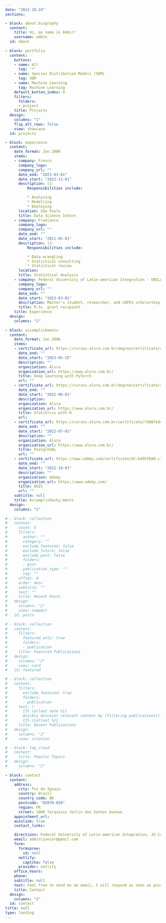```yaml
---
date: "2022-10-24"
sections:

- block: about.biography
  content:
    title: Hi, my name is Admir!
    username: admin
  id: about
  
- block: portfolio
  content:
    buttons:
    - name: All
      tag: '*'
    - name: Species Distribution Models (SDM)
      tag: SDM
    - name: Machine Learning
      tag: Machine Learning
    default_button_index: 0
    filters:
      folders:
      - project
    title: Projects
  design:
    columns: "1"
    flip_alt_rows: false
    view: showcase
  id: projects  

- block: experience
  content:
    date_format: Jan 2006
    items:
    - company: Frexco
      company_logo: 
      company_url: ""
      date_end: "2023-03-01"
      date_start: "2022-11-01"
      description: |2-
          Responsibilities include:

          * Analysing
          * Modelling
          * Deploying
      location: São Paulo
      title: Data Science Intern
    - company: Freelance
      company_logo: 
      company_url: ""
      date_end: ""
      date_start: "2021-05-01"
      description: |2-
          Responsibilities include:

          * Data wrangling
          * Statistical consulting
          * Statistical review
      location: 
      title: Statistical Analysis
    - company: Federal University of Latin-american Integration - UNILA
      company_logo:
      company_url: ""
      date_end: ""
      date_start: "2023-03-01"
      description: Master's student, researcher, and CAPES scholarship holder in the postgraduate program at the Federal University of Latin-american Integration.
      title: M.Sc. grant recipient
    title: Experience
  design:
    columns: "2"
    
- block: accomplishments
  content:
    date_format: Jan 2006
    items:
    - certificate_url: https://cursos.alura.com.br/degree/certificate/c3133e8e-10c8-4c64-b974-f35ce9bb2644
      date_end: ""
      date_start: "2023-05-25"
      description: ""
      organization: Alura
      organization_url: https://www.alura.com.br/
      title: Deep Learning with PyTorch
      url: ""
    - certificate_url: https://cursos.alura.com.br/degree/certificate/cc556867-1848-4f0b-baf9-e83009400bd0
      date_end: ""
      date_start: "2022-06-01"
      description: 
      organization: Alura
      organization_url: https://www.alura.com.br/
      title: Statistics with R
      url: 
    - certificate_url: https://cursos.alura.com.br/certificate/7480fedc-b37f-4045-8788-2f7ae8d9cbea
      date_end: ""
      date_start: "2022-07-01"
      description: ""
      organization: Alura
      organization_url: https://www.alura.com.br/
      title: PostgreSQL
      url: ""
    - certificate_url: https://www.udemy.com/certificate/UC-bd95fb88-c7da-4936-b4e1-08635c3fae6e/
      date_end: ""
      date_start: "2022-10-01"
      description: ""
      organization: Udemy
      organization_url: https://www.udemy.com/
      title: QGIS
      url: ""
    subtitle: null
    title: Accomplish&shy;ments
  design:
    columns: "2"
    
# - block: collection
#   content:
#     count: 5
#     filters:
#       author: ""
#       category: ""
#       exclude_featured: false
#       exclude_future: false
#       exclude_past: false
#       folders:
#       - post
#       publication_type: ""
#       tag: ""
#     offset: 0
#     order: desc
#     subtitle: ""
#     text: ""
#     title: Recent Posts
#   design:
#     columns: "2"
#     view: compact
#   id: posts
    
# - block: collection
#   content:
#     filters:
#       featured_only: true
#       folders:
#       - publication
#     title: Featured Publications
#   design:
#     columns: "2"
#     view: card
#   id: featured

# - block: collection
#   content:
#     filters:
#       exclude_featured: true
#       folders:
#       - publication
#     text: |-
#       {{% callout note %}}
#       Quickly discover relevant content by [filtering publications](./publication/).
#       {{% /callout %}}
#     title: Recent Publications
#   design:
#     columns: "2"
#     view: citation

# - block: tag_cloud
#   content:
#     title: Popular Topics
#   design:
#     columns: "2"
    
- block: contact
  content:
    address:
      city: Foz do Iguaçu
      country: Brazil
      country_code: BR
      postcode: "85870-650"
      region: PR
      street: 1000 Tarquínio Joslin dos Santos Avenue
    appointment_url: 
    autolink: true
    contact_links:

    directions: Federal University of Latin-american Integration, JU Campus, Biodiversity Laboratory
    email: admircjunior@gmail.com
    form:
      formspree:
        id: null
      netlify:
        captcha: false
      provider: netlify
    office_hours:
    phone: 
    subtitle: null
    text: Feel free to send me an email, I will respond as soon as possible.
    title: Contact
  design:
    columns: "2"
  id: contact
title: null
type: landing
---
```

